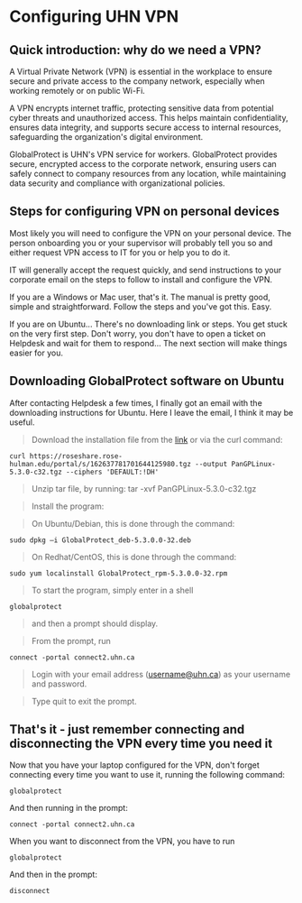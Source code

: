 # Configuring UHN VPN

## Quick introduction: why do we need a VPN?

A Virtual Private Network (VPN) is essential in the workplace to ensure secure and private access to the company network, especially when working remotely or on public Wi-Fi. 

A VPN encrypts internet traffic, protecting sensitive data from potential cyber threats and unauthorized access. This helps maintain confidentiality, ensures data integrity, and supports secure access to internal resources, safeguarding the organization's digital environment.

GlobalProtect is UHN's VPN service for workers. GlobalProtect provides secure, encrypted access to the corporate network, ensuring users can safely connect to company resources from any location, while maintaining data security and compliance with organizational policies.

## Steps for configuring VPN on personal devices

Most likely you will need to configure the VPN on your personal device. The person onboarding you or your supervisor will probably tell you so and either request VPN access to IT for you or help you to do it.

IT will generally accept the request quickly, and send instructions to your corporate email on the steps to follow to install and configure the VPN.

If you are a Windows or Mac user, that's it. The manual is pretty good, simple and straightforward. Follow the steps and you've got this. Easy.

If you are on Ubuntu... There's no downloading link or steps. You get stuck on the very first step. Don't worry, you don't have to open a ticket on Helpdesk and wait for them to respond... The next section will make things easier for you.

## Downloading GlobalProtect software on Ubuntu
After contacting Helpdesk a few times, I finally got an email with the downloading instructions for Ubuntu. Here I leave the email, I think it may be useful.

> Download the installation file from the [link](https://roseshare.rose-hulman.edu/portal/s/162637781701644125980.tgz) or via the curl command: 
>    
    curl https://roseshare.rose-hulman.edu/portal/s/162637781701644125980.tgz --output PanGPLinux-5.3.0-c32.tgz --ciphers 'DEFAULT:!DH'

> Unzip tar file, by running: tar -xvf PanGPLinux-5.3.0-c32.tgz

> Install the program:

> On Ubuntu/Debian, this is done through the command:
>
    sudo dpkg –i GlobalProtect_deb-5.3.0.0-32.deb

> On Redhat/CentOS, this is done through the command:
>
    sudo yum localinstall GlobalProtect_rpm-5.3.0.0-32.rpm

> To start the program, simply enter in a shell
>
    globalprotect 
    
> and then a prompt should display.

> From the prompt, run 
>
    connect -portal connect2.uhn.ca


> Login with your email address (username@uhn.ca) as your username and password.

> Type quit to exit the prompt.

## That's it - just remember connecting and disconnecting the VPN every time you need it

Now that you have your laptop configured for the VPN, don't forget connecting every time you want to use it, running the following command:

    globalprotect

And then running in the prompt:

    connect -portal connect2.uhn.ca

When you want to disconnect from the VPN, you have to run

    globalprotect

And then in the prompt:

    disconnect